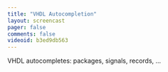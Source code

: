 ```yaml
---
title: "VHDL Autocompletion"
layout: screencast 
pager: false
comments: false
videoid: b3ed9db563
---
```

VHDL autocompletes: packages, signals, records, ...
